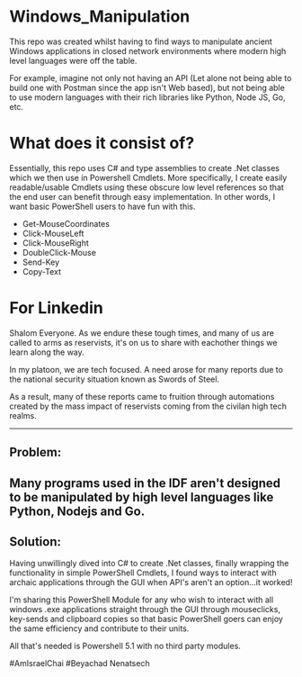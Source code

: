 # Windows_Manipulation
This repo was created whilst having to find ways to manipulate ancient Windows applications in closed network environments where modern high level languages were off the table.

For example, imagine not only not having an API (Let alone not being able to build one with Postman since the app isn't Web based), but not being able to use modern 
languages with their rich libraries like Python, Node JS, Go, etc.

# What does it consist of? 
Essentially, this repo uses C# and type assemblies to create .Net classes which we then use in Powershell Cmdlets. 
More specifically, I create easily readable/usable Cmdlets using these obscure low level references 
so that the end user can benefit through easy implementation.
In other words, I want basic PowerShell users to have fun with this.
*  Get-MouseCoordinates
*  Click-MouseLeft
*  Click-MouseRight
*  DoubleClick-Mouse
*  Send-Key
*  Copy-Text




# For Linkedin

Shalom Everyone. As we endure these tough times, and many of 
us are called to arms as reservists, it's on us to share with eachother
things we learn along the way.

In my platoon, we are tech focused. A need arose for many reports
due to the national security situation known as Swords of Steel.

As a result, many of these reports came to fruition through 
automations created by the mass impact of reservists coming 
from the civilan high tech realms.

--------
Problem:
--------
Many programs used in the IDF aren't designed
to be manipulated by high level languages like Python, Nodejs and Go.
--------
Solution: 
--------
Having unwillingly dived into C# to create .Net classes, finally 
wrapping the functionality in simple PowerShell Cmdlets, I found ways 
to interact with archaic applications through the GUI when API's
aren't an option...it worked!

I'm sharing this PowerShell Module for any who wish to 
interact with all windows .exe applications straight through 
the GUI through mouseclicks, key-sends and clipboard copies 
so that basic PowerShell goers can enjoy the same efficiency and
contribute to their units. 

All that's needed is Powershell 5.1 with no third party modules.

#AmIsraelChai
#Beyachad Nenatsech



